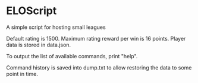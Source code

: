 # ELOScript
 A simple script for hosting small leagues

Default rating is 1500. Maximum rating reward per win is 16 points. 
Player data is stored in data.json.

To output the list of available commands, print "help".

Command history is saved into dump.txt to allow restoring the data to some point in time.